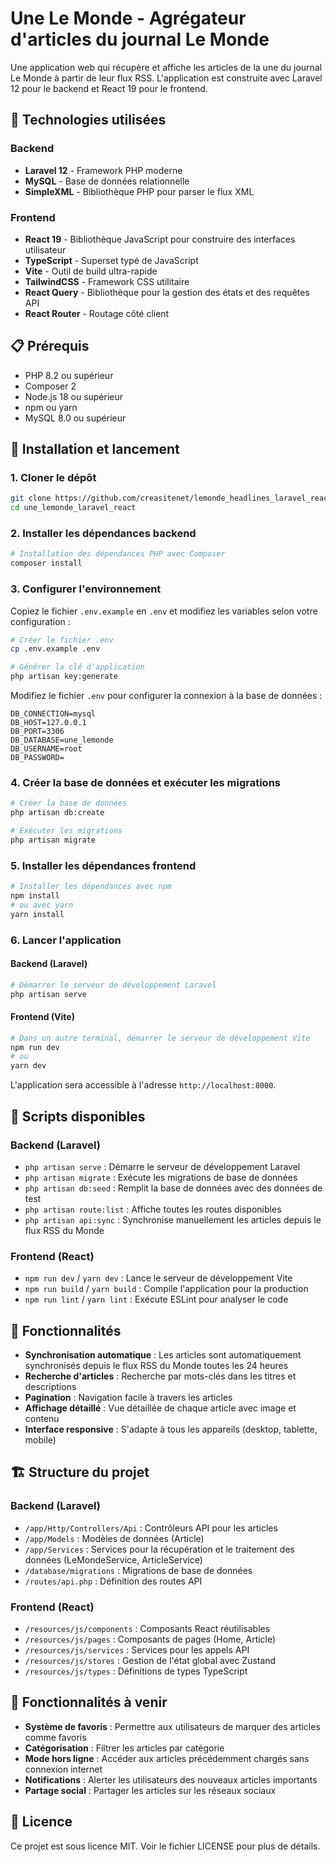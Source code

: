 # Une Le Monde - Agrégateur d'articles du journal Le Monde

Une application web qui récupère et affiche les articles de la une du journal Le Monde à partir de leur flux RSS. L'application est construite avec Laravel 12 pour le backend et React 19 pour le frontend.

## 🚀 Technologies utilisées

### Backend
- **Laravel 12** - Framework PHP moderne
- **MySQL** - Base de données relationnelle
- **SimpleXML** - Bibliothèque PHP pour parser le flux XML

### Frontend
- **React 19** - Bibliothèque JavaScript pour construire des interfaces utilisateur
- **TypeScript** - Superset typé de JavaScript
- **Vite** - Outil de build ultra-rapide
- **TailwindCSS** - Framework CSS utilitaire
- **React Query** - Bibliothèque pour la gestion des états et des requêtes API
- **React Router** - Routage côté client

## 📋 Prérequis

- PHP 8.2 ou supérieur
- Composer 2
- Node.js 18 ou supérieur
- npm ou yarn
- MySQL 8.0 ou supérieur

## 🔧 Installation et lancement

### 1. Cloner le dépôt

```bash
git clone https://github.com/creasitenet/lemonde_headlines_laravel_react.git
cd une_lemonde_laravel_react
```

### 2. Installer les dépendances backend

```bash
# Installation des dépendances PHP avec Composer
composer install
```

### 3. Configurer l'environnement

Copiez le fichier `.env.example` en `.env` et modifiez les variables selon votre configuration :

```bash
# Créer le fichier .env
cp .env.example .env

# Générer la clé d'application
php artisan key:generate
```

Modifiez le fichier `.env` pour configurer la connexion à la base de données :

```
DB_CONNECTION=mysql
DB_HOST=127.0.0.1
DB_PORT=3306
DB_DATABASE=une_lemonde
DB_USERNAME=root
DB_PASSWORD=
```

### 4. Créer la base de données et exécuter les migrations

```bash
# Créer la base de données
php artisan db:create

# Exécuter les migrations
php artisan migrate
```

### 5. Installer les dépendances frontend

```bash
# Installer les dépendances avec npm
npm install
# ou avec yarn
yarn install
```

### 6. Lancer l'application

#### Backend (Laravel)

```bash
# Démarrer le serveur de développement Laravel
php artisan serve
```

#### Frontend (Vite)

```bash
# Dans un autre terminal, démarrer le serveur de développement Vite
npm run dev
# ou
yarn dev
```

L'application sera accessible à l'adresse `http://localhost:8000`.

## 📝 Scripts disponibles

### Backend (Laravel)

- `php artisan serve` : Démarre le serveur de développement Laravel
- `php artisan migrate` : Exécute les migrations de base de données
- `php artisan db:seed` : Remplit la base de données avec des données de test
- `php artisan route:list` : Affiche toutes les routes disponibles
- `php artisan api:sync` : Synchronise manuellement les articles depuis le flux RSS du Monde

### Frontend (React)

- `npm run dev` / `yarn dev` : Lance le serveur de développement Vite
- `npm run build` / `yarn build` : Compile l'application pour la production
- `npm run lint` / `yarn lint` : Exécute ESLint pour analyser le code

## 🌟 Fonctionnalités

- **Synchronisation automatique** : Les articles sont automatiquement synchronisés depuis le flux RSS du Monde toutes les 24 heures
- **Recherche d'articles** : Recherche par mots-clés dans les titres et descriptions
- **Pagination** : Navigation facile à travers les articles
- **Affichage détaillé** : Vue détaillée de chaque article avec image et contenu
- **Interface responsive** : S'adapte à tous les appareils (desktop, tablette, mobile)

## 🏗️ Structure du projet

### Backend (Laravel)

- `/app/Http/Controllers/Api` : Contrôleurs API pour les articles
- `/app/Models` : Modèles de données (Article)
- `/app/Services` : Services pour la récupération et le traitement des données (LeMondeService, ArticleService)
- `/database/migrations` : Migrations de base de données
- `/routes/api.php` : Définition des routes API

### Frontend (React)

- `/resources/js/components` : Composants React réutilisables
- `/resources/js/pages` : Composants de pages (Home, Article)
- `/resources/js/services` : Services pour les appels API
- `/resources/js/stores` : Gestion de l'état global avec Zustand
- `/resources/js/types` : Définitions de types TypeScript

## 🚧 Fonctionnalités à venir

- **Système de favoris** : Permettre aux utilisateurs de marquer des articles comme favoris
- **Catégorisation** : Filtrer les articles par catégorie
- **Mode hors ligne** : Accéder aux articles précédemment chargés sans connexion internet
- **Notifications** : Alerter les utilisateurs des nouveaux articles importants
- **Partage social** : Partager les articles sur les réseaux sociaux

## 📄 Licence

Ce projet est sous licence MIT. Voir le fichier LICENSE pour plus de détails.
